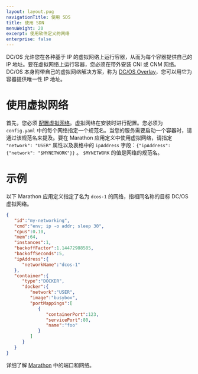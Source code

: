 ```yaml
---
layout: layout.pug
navigationTitle: 使用 SDS
title: 使用 SDN
menuWeight: 20
excerpt: 使用软件定义的网络
enterprise: false
---
```


<!-- The source repo for this topic is https://github.com/dcos/dcos-docs-site -->


DC/OS 允许您在各种基于 IP 的虚拟网络上运行容器，从而为每个容器提供自己的 IP 地址。要在虚拟网络上运行容器，您必须在带外安装 CNI 或 CNM 网络。DC/OS 本身附带自己的虚拟网络解决方案，称为 [DC/OS Overlay](/mesosphere/dcos/cn/1.12/networking/SDN/dcos-overlay/)，您可以用它为容器提供唯一性 IP 地址。

# 使用虚拟网络

首先，您必须 [配置虚拟网络](/mesosphere/dcos/cn/1.12/networking/SDN/dcos-overlay/)。虚拟网络在安装时进行配置。您必须为 `config.yaml` 中的每个网络指定一个规范名。当您的服务需要启动一个容器时，请通过该规范名来提及。要在 Marathon 应用定义中使用虚拟网络，请指定 `"network": "USER"` 属性以及表格中的 `ipAddress` 字段：`{"ipAddress": {"network": "$MYNETWORK"}}` 。 `$MYNETWORK` 的值是网络的规范名。

# 示例

以下 Marathon 应用定义指定了名为 `dcos-1` 的网络，指相同名称的目标 DC/OS 虚拟网络。

```json
{
   "id":"my-networking",
   "cmd":"env; ip -o addr; sleep 30",
   "cpus":0.10,
   "mem":64,
   "instances":1,
   "backoffFactor":1.14472988585,
   "backoffSeconds":5,
   "ipAddress":{
      "networkName":"dcos-1"
   },
   "container":{
      "type":"DOCKER",
      "docker":{
         "network":"USER",
         "image":"busybox",
         "portMappings":[
            {
               "containerPort":123,
               "servicePort":80,
               "name":"foo"
            }
         ]
      }
   }
}
```

详细了解 [Marathon](/mesosphere/dcos/cn/1.12/deploying-services/service-ports/) 中的端口和网络。
